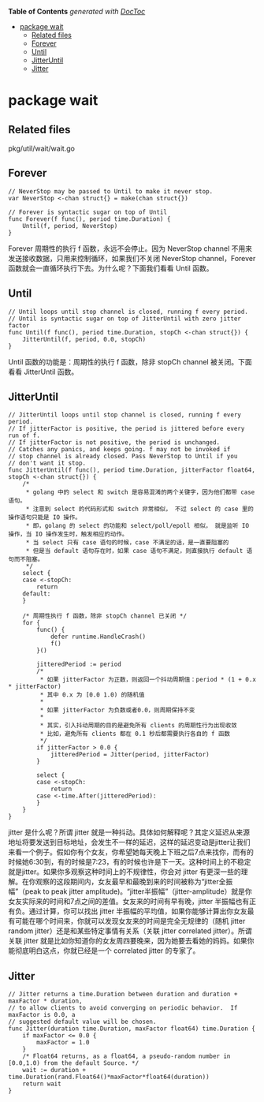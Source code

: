 <!-- START doctoc generated TOC please keep comment here to allow auto update -->
<!-- DON'T EDIT THIS SECTION, INSTEAD RE-RUN doctoc TO UPDATE -->
**Table of Contents**  *generated with [DocToc](https://github.com/thlorenz/doctoc)*

- [package wait](#package-wait)
  - [Related files](#related-files)
  - [Forever](#forever)
  - [Until](#until)
  - [JitterUntil](#jitteruntil)
  - [Jitter](#jitter)

<!-- END doctoc generated TOC please keep comment here to allow auto update -->

# package wait

## Related files

pkg/util/wait/wait.go

## Forever

```
// NeverStop may be passed to Until to make it never stop.
var NeverStop <-chan struct{} = make(chan struct{})

// Forever is syntactic sugar on top of Until
func Forever(f func(), period time.Duration) {
    Until(f, period, NeverStop)
}
```

Forever 周期性的执行 f 函数，永远不会停止。因为 NeverStop channel 不用来发送接收数据，只用来控制循环，如果我们不关闭 NeverStop channel，Forever 函数就会一直循环执行下去。为什么呢？下面我们看看 Until 函数。

## Until

```
// Until loops until stop channel is closed, running f every period.
// Until is syntactic sugar on top of JitterUntil with zero jitter factor
func Until(f func(), period time.Duration, stopCh <-chan struct{}) {
    JitterUntil(f, period, 0.0, stopCh)
}
```

Until 函数的功能是：周期性的执行 f 函数，除非 stopCh channel 被关闭。下面看看 JitterUntil 函数。

## JitterUntil

```
// JitterUntil loops until stop channel is closed, running f every period.
// If jitterFactor is positive, the period is jittered before every run of f.
// If jitterFactor is not positive, the period is unchanged.
// Catches any panics, and keeps going. f may not be invoked if
// stop channel is already closed. Pass NeverStop to Until if you
// don't want it stop.
func JitterUntil(f func(), period time.Duration, jitterFactor float64, stopCh <-chan struct{}) {
    /*
     * golang 中的 select 和 switch 是容易混淆的两个关键字，因为他们都带 case 语句。
     * 注意到 select 的代码形式和 switch 非常相似， 不过 select 的 case 里的操作语句只能是 IO 操作。
     * 即，golang 的 select 的功能和 select/poll/epoll 相似， 就是监听 IO 操作，当 IO 操作发生时，触发相应的动作。
     * 当 select 只有 case 语句的时候，case 不满足的话，是一直要阻塞的
     * 但是当 default 语句存在时，如果 case 语句不满足，则直接执行 default 语句而不阻塞。
     */
    select {
    case <-stopCh:
        return
    default:
    }

    /* 周期性执行 f 函数，除非 stopCh channel 已关闭 */
    for {
        func() {
            defer runtime.HandleCrash()
            f()
        }()

        jitteredPeriod := period
        /*
         * 如果 jitterFactor 为正数，则返回一个抖动周期值：period * (1 + 0.x * jitterFactor)
         * 其中 0.x 为 [0.0 1.0) 的随机值
         *
         * 如果 jitterFactor 为负数或者0.0，则周期保持不变
         *
         * 其实，引入抖动周期的目的是避免所有 clients 的周期性行为出现收敛
         * 比如，避免所有 clients 都在 0.1 秒后都需要执行各自的 f 函数
         */
        if jitterFactor > 0.0 {
            jitteredPeriod = Jitter(period, jitterFactor)
        }

        select {
        case <-stopCh:
            return
        case <-time.After(jitteredPeriod):
        }
    }
}
```

jitter 是什么呢？所谓 jitter 就是一种抖动。具体如何解释呢？其定义延迟从来源地址将要发送到目标地址，会发生不一样的延迟，这样的延迟变动是jitter让我们来看一个例子。假如你有个女友，你希望她每天晚上下班之后7点来找你，而有的时候她6:30到，有的时候是7:23，有的时候也许是下一天。这种时间上的不稳定就是jitter。如果你多观察这种时间上的不规律性，你会对 jitter 有更深一些的理解。在你观察的这段期间内，女友最早和最晚到来的时间被称为“jitter全振幅”（peak to peak jitter amplitude)。“jitter半振幅”（jitter-amplitude）就是你女友实际来的时间和7点之间的差值。女友来的时间有早有晚，jitter 半振幅也有正有负。通过计算，你可以找出 jitter 半振幅的平均值，如果你能够计算出你女友最有可能在哪个时间来，你就可以发现女友来的时间是完全无规律的（随机 jitter random jitter）还是和某些特定事情有关系（关联 jitter correlated jitter）。所谓关联 jitter 就是比如你知道你的女友周四要晚来，因为她要去看她的妈妈。如果你能彻底明白这点，你就已经是一个 correlated jitter 的专家了。

## Jitter

```
// Jitter returns a time.Duration between duration and duration + maxFactor * duration,
// to allow clients to avoid converging on periodic behavior.  If maxFactor is 0.0, a
// suggested default value will be chosen.
func Jitter(duration time.Duration, maxFactor float64) time.Duration {
    if maxFactor <= 0.0 {
        maxFactor = 1.0
    }
    /* Float64 returns, as a float64, a pseudo-random number in [0.0,1.0) from the default Source. */
    wait := duration + time.Duration(rand.Float64()*maxFactor*float64(duration))
    return wait
}
```


